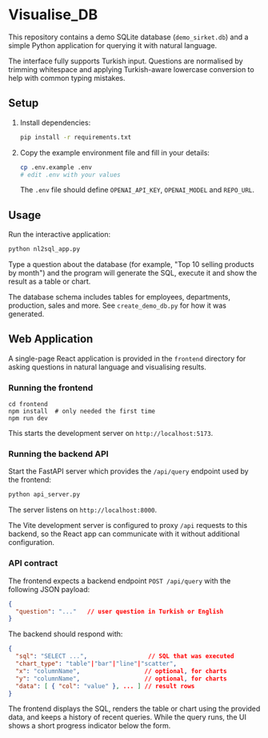 # Visualise_DB

This repository contains a demo SQLite database (`demo_sirket.db`) and a simple Python application for querying it with natural language.

The interface fully supports Turkish input. Questions are normalised by trimming whitespace and applying Turkish-aware lowercase conversion to help with common typing mistakes.

## Setup
1. Install dependencies:
   ```bash
   pip install -r requirements.txt
   ```
2. Copy the example environment file and fill in your details:
   ```bash
   cp .env.example .env
   # edit .env with your values
   ```
   The `.env` file should define `OPENAI_API_KEY`, `OPENAI_MODEL` and `REPO_URL`.

## Usage
Run the interactive application:
```bash
python nl2sql_app.py
```
Type a question about the database (for example, "Top 10 selling products by month") and the program will generate the SQL, execute it and show the result as a table or chart.

The database schema includes tables for employees, departments, production, sales and more. See `create_demo_db.py` for how it was generated.

## Web Application
A single-page React application is provided in the `frontend` directory for asking questions in natural language and visualising results.

### Running the frontend
```
cd frontend
npm install  # only needed the first time
npm run dev
```
This starts the development server on `http://localhost:5173`.

### Running the backend API
Start the FastAPI server which provides the `/api/query` endpoint used by the frontend:
```bash
python api_server.py
```
The server listens on `http://localhost:8000`.

The Vite development server is configured to proxy `/api` requests to this backend, so the React app can communicate with it without additional configuration.

### API contract
The frontend expects a backend endpoint `POST /api/query` with the following JSON payload:
```json
{
  "question": "..."   // user question in Turkish or English
}
```
The backend should respond with:
```json
{
  "sql": "SELECT ...",                 // SQL that was executed
  "chart_type": "table"|"bar"|"line"|"scatter",
  "x": "columnName",                  // optional, for charts
  "y": "columnName",                  // optional, for charts
  "data": [ { "col": "value" }, ... ] // result rows
}
```
The frontend displays the SQL, renders the table or chart using the provided data, and keeps a history of recent queries.
While the query runs, the UI shows a short progress indicator below the form.
